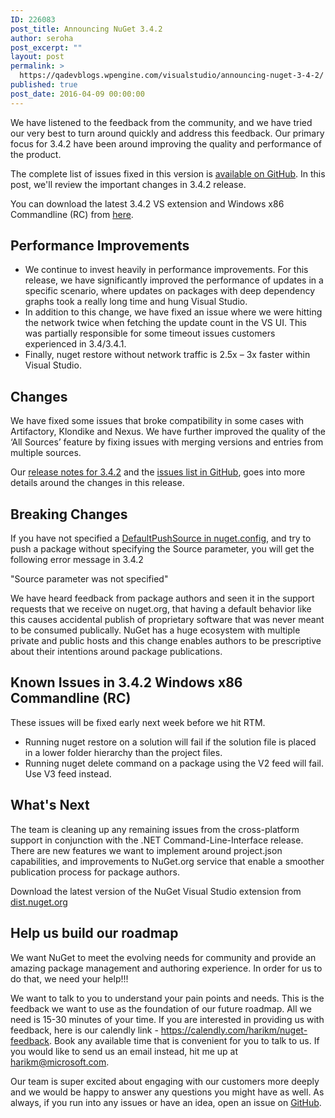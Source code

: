 ```yaml
---
ID: 226083
post_title: Announcing NuGet 3.4.2
author: seroha
post_excerpt: ""
layout: post
permalink: >
  https://qadevblogs.wpengine.com/visualstudio/announcing-nuget-3-4-2/
published: true
post_date: 2016-04-09 00:00:00
---
```

We have listened to the feedback from the community, and we have tried our very best to turn around quickly and address this feedback. Our primary focus for 3.4.2 have been around improving the quality and performance of the product.

The complete list of issues fixed in this version is [available on GitHub][1]. In this post, we'll review the important changes in 3.4.2 release.

You can download the latest 3.4.2 VS extension and Windows x86 Commandline (RC) from [here][2].

## Performance Improvements

*   We continue to invest heavily in performance improvements. For this release, we have significantly improved the performance of updates in a specific scenario, where updates on packages with deep dependency graphs took a really long time and hung Visual Studio.
*   In addition to this change, we have fixed an issue where we were hitting the network twice when fetching the update count in the VS UI. This was partially responsible for some timeout issues customers experienced in 3.4/3.4.1.
*   Finally, nuget restore without network traffic is 2.5x – 3x faster within Visual Studio.

## Changes

We have fixed some issues that broke compatibility in some cases with Artifactory, Klondike and Nexus. We have further improved the quality of the ‘All Sources’ feature by fixing issues with merging versions and entries from multiple sources.

Our [release notes for 3.4.2][3] and the [issues list in GitHub][1], goes into more details around the changes in this release.

## Breaking Changes

If you have not specified a [DefaultPushSource in nuget.config][4], and try to push a package without specifying the Source parameter, you will get the following error message in 3.4.2

"Source parameter was not specified"

We have heard feedback from package authors and seen it in the support requests that we receive on nuget.org, that having a default behavior like this causes accidental publish of proprietary software that was never meant to be consumed publically. NuGet has a huge ecosystem with multiple private and public hosts and this change enables authors to be prescriptive about their intentions around package publications.

## Known Issues in 3.4.2 Windows x86 Commandline (RC)

These issues will be fixed early next week before we hit RTM.

*   Running nuget restore on a solution will fail if the solution file is placed in a lower folder hierarchy than the project files.
*   Running nuget delete command on a package using the V2 feed will fail. Use V3 feed instead.

## What's Next

The team is cleaning up any remaining issues from the cross-platform support in conjunction with the .NET Command-Line-Interface release. There are new features we want to implement around project.json capabilities, and improvements to NuGet.org service that enable a smoother publication process for package authors.

Download the latest version of the NuGet Visual Studio extension from [dist.nuget.org][2]

## Help us build our roadmap

We want NuGet to meet the evolving needs for community and provide an amazing package management and authoring experience. In order for us to do that, we need your help!!!

We want to talk to you to understand your pain points and needs. This is the feedback we want to use as the foundation of our future roadmap. All we need is 15-30 minutes of your time. If you are interested in providing us with feedback, here is our calendly link - <https://calendly.com/harikm/nuget-feedback>. Book any available time that is convenient for you to talk to us. If you would like to send us an email instead, hit me up at harikm@microsoft.com.

Our team is super excited about engaging with our customers more deeply and we would be happy to answer any questions you might have as well. As always, if you run into any issues or have an idea, open an issue on [GitHub][5].

 [1]: https://github.com/Nuget/Home/issues?q=is%3Aissue+milestone%3A3.4.2+is%3Aclosed
 [2]: https://dist.nuget.org/index.html
 [3]: http://docs.nuget.org/release-notes/nuget-3.4.2
 [4]: https://docs.nuget.org/consume/nuget-config-file
 [5]: https://github.com/Nuget/Home/issues